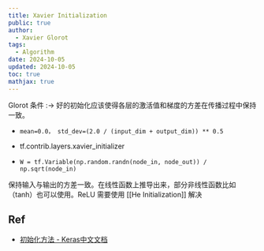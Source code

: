 ```yaml
---
title: Xavier Initialization
public: true
author:
  - Xavier Glorot
tags:
  - Algorithm
date: 2024-10-05
updated: 2024-10-05
toc: true
mathjax: true
---
```


Glorot 条件 :-> 好的初始化应该使得各层的激活值和梯度的方差在传播过程中保持一致。
  + `mean=0.0， std_dev=(2.0 / (input_dim + output_dim)) ** 0.5`

  + tf.contrib.layers.xavier_initializer

  + `W = tf.Variable(np.random.randn(node_in, node_out)) / np.sqrt(node_in)`

保持输入与输出的方差一致。在线性函数上推导出来，部分非线性函数比如（tanh）也可以使用。ReLU 需要使用 [[He Initialization]] 解决

## Ref

  + [初始化方法 - Keras中文文档](https://keras-cn.readthedocs.io/en/latest/other/initializations/)
